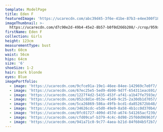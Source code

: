 ```yaml
---
template: ModelPage
title: Eden F
featuredImage: 'https://ucarecdn.com/abc39d45-3f6e-41be-87b3-e4ee300f18fd/'
imageThumbnail: >-
  https://ucarecdn.com/d7c90e2d-49b4-45e2-8b57-b0f0d266b208/-/crop/959x1302/358,0/-/preview/
firstName: Eden F
collection: Girls
height: 123cm
measurementType: bust
bust: 60cm
waist: 56cm
hips: 64cm
size: '6'
shoeSize: 1-2
hair: Dark blonde
eyes: Blue
imagePortfolio:
  - image: 'https://ucarecdn.com/9cfce91a-19e1-46ee-84ee-142969c7e0f7/'
  - image: 'https://ucarecdn.com/67ec25e5-5ed9-4b90-9d7f-654311eac691/'
  - image: 'https://ucarecdn.com/1227f4d2-5435-453f-af41-a1b47fe7593e/'
  - image: 'https://ucarecdn.com/052c8d1e-053e-4549-9c25-2a30db1d7057/'
  - image: 'https://ucarecdn.com/5ca26869-586a-49fb-bcd1-da852672bb48/'
  - image: 'https://ucarecdn.com/34626cdc-e5d0-49e9-8a58-4b1cc0d370b4/'
  - image: 'https://ucarecdn.com/0fc01727-409d-457d-a674-541265acf239/'
  - image: 'https://ucarecdn.com/cfd09caf-b379-4c4c-8d98-25f60d96963f/'
  - image: 'https://ucarecdn.com/941a71c0-9c77-4aea-b21d-84f604b5f2b7/'
---
```


